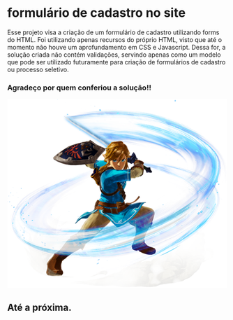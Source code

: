 # formulário de cadastro no site
Esse projeto visa a criação de um formulário de cadastro utilizando forms do HTML. Foi utilizando
apenas recursos do próprio HTML, visto que até o momento não houve um aprofundamento em CSS e Javascript. Dessa for, a solução criada não contém validações, servindo apenas como um modelo que pode ser utilizado futuramente para criação de formulários de cadastro ou processo seletivo.

### Agradeço por quem conferiou a solução!!
![link, personagem do jogo zelda](Link_arte_Hyrule_Warriors_Age_of_Calamity.png)

## Até a próxima.

